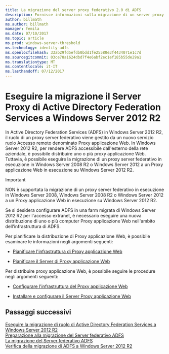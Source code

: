 ```yaml
---
title: La migrazione del server proxy federativo 2.0 di ADFS
description: Fornisce informazioni sulla migrazione di un server proxy ADFS a Windows Server 2012 R2.
author: billmath
ms.author: billmath
manager: femila
ms.date: 07/10/2017
ms.topic: article
ms.prod: windows-server-threshold
ms.technology: identity-adfs
ms.openlocfilehash: 33ab29fd5efdb0bdd1fe25580e3f4434071e1c7d
ms.sourcegitcommit: 03ce78a1624dbd7f4e6abf2ec1ef185b55de29a1
ms.translationtype: MT
ms.contentlocale: it-IT
ms.lasthandoff: 07/12/2017
---
```

# <a name="migrate-the-active-directory-federation-services-proxy-server-to-windows-server-2012-r2"></a>Eseguire la migrazione il Server Proxy di Active Directory Federation Services a Windows Server 2012 R2

In Active Directory Federation Services (ADFS) in Windows Server 2012 R2, il ruolo di un proxy server federativo viene gestito da un nuovo servizio ruolo Accesso remoto denominato Proxy applicazione Web. In Windows Server 2012 R2, per rendere ADFS accessibile dall'esterno della rete aziendale, è possibile distribuire uno o più proxy applicazione Web. Tuttavia, è possibile eseguire la migrazione di un proxy server federativo in esecuzione in Windows Server 2008 R2 o Windows Server 2012 a un Proxy applicazione Web in esecuzione su Windows Server 2012 R2.  
  
> [!IMPORTANT]
>  NON è supportata la migrazione di un proxy server federativo in esecuzione in Windows Server 2008, Windows Server 2008 R2 o Windows Server 2012 a un Proxy applicazione Web in esecuzione su Windows Server 2012 R2.  
  
Se si desidera configurare ADFS in una farm migrata di Windows Server 2012 R2 per l'accesso extranet, è necessario eseguire una nuova distribuzione di uno o più computer Proxy applicazione Web nell'ambito dell'infrastruttura di ADFS.  
  
Per pianificare la distribuzione di Proxy applicazione Web, è possibile esaminare le informazioni negli argomenti seguenti:  
  
-   [Pianificare l'infrastruttura di Proxy applicazione Web](https://technet.microsoft.com/en-us/library/dn383648.aspx)  
  
-   [Pianificare il Server di Proxy applicazione Web](https://technet.microsoft.com/en-us/library/dn383647.aspx)  
  
 Per distribuire proxy applicazione Web, è possibile seguire le procedure negli argomenti seguenti:  
  
-   [Configurare l'infrastruttura del Proxy applicazione Web](https://technet.microsoft.com/en-us/library/dn383644.aspx)  
  
-   [Installare e configurare il Server Proxy applicazione Web](https://technet.microsoft.com/en-us/library/dn383662.aspx)  
  
## <a name="next-steps"></a>Passaggi successivi
 [Eseguire la migrazione di ruolo di Active Directory Federation Services a Windows Server 2012 R2](migrate-ad-fs-service-role-to-windows-server-r2.md)   
 [Preparazione alla migrazione del Server federativo ADFS](prepare-migrate-ad-fs-server-r2.md)   
 [La migrazione del Server federativo ADFS](migrate-ad-fs-fed-server-r2.md)    
 [Verifica della migrazione di ADFS a Windows Server 2012 R2](verify-ad-fs-migration.md)

